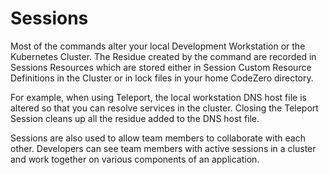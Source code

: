 # Sessions

Most of the commands alter your local Development Workstation or the Kubernetes Cluster. 
The Residue created by the command are recorded in Sessions Resources which are stored either in 
Session Custom Resource Definitions in the Cluster or in lock files in your home CodeZero directory.

For example, when using Teleport, the local workstation DNS host file is altered so that you can resolve services 
in the cluster. Closing the Teleport Session cleans up all the residue added to the DNS host file.

Sessions are also used to allow team members to collaborate with each other. 
Developers can see team members with active sessions in a cluster and work together on various components of an application.